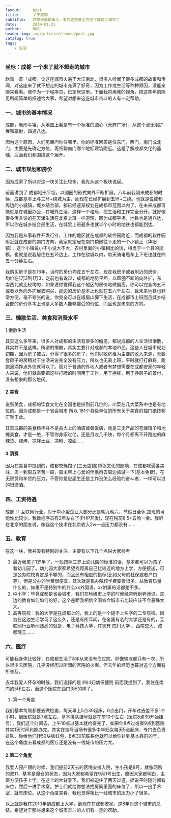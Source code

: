 ```yaml
---
layout:     post
title:      关于成都
subtitle:   你想来成都奋斗，看完这些就全方位了解这个城市了
date:       2019-01-21
author:     ROB
header-img: img/article/chendu/post.jpg
catalog: true
tags:
    - 生活
---
```


### **坐标：成都 一个来了就不想走的城市**

赵雷一首「成都」让这座城市火遍了大江南北，很多人听闻了很多成都的故事和传闻，对这座来了就不想走的城市充满了好奇，因为工作或生活等种种原因，没能亲眼来看看。我作为一个程序员，已定居这里。下面我将用我的视角，把这些年的所见所闻简单的描述给大家，希望对想来这座城市奋斗的人有一定帮助。



### **一、城市的基本情况**

成都，地形平坦，从地图上看是有一个标准的圆心（天府广场），从这个点无限扩展和辐射，四通八达。

因为这个原因，人们见面问你住哪里，你的标准回答是住东门，西门，南门或北门，主要是先确定方位，再细聊南门哪个地标建筑附近。这是了解成都文化的基础，后面我们都围绕这个展开。



### **二、城市规划和房价**

因为成家了所以对这一块关注比较多，我先从这个板块说起。

前面讲到了 成都地形平坦，以圆圈的形式向外不断扩展。八年前我刚来成都的时候，成都基本上与三环+绕城为主，而现在已经扩展到五环+二绕。也就是说成都周边的小城镇，城乡结合部，都已经逐渐规划在成都市范围以内了。在未来成都可能就是在城里办公，在城外生活，这样一个格局，把生活和工作完全分开。就好像很多传言说的在天津生活在北京上班一样道理，因为成都平坦，地铁也是通八达，所以你在城乡结合部生活，在城里上班最多也就半个小时的地铁也都能到达。



因为我是从事软件开发行业，工作的地区就在成都的软件园附近，而成都的软件园附近就在成都的南门方向，我家就定居在南门稍微往下走的一个小镇上（华阳镇），这个小镇说小不小说大不大，农村里面的小镇相比的话，相当于一个县的规模。也就是说我居住在五环边上，工作在绕城以内，每天骑电瓶车上下班也就在四五十分钟左右。

我购买房子是在16年，当时的房价均在五千左右，现在我房子或者附近的房价，均价在1万2到1万3，之前也有说过，成都的地势平坦，以圆圈不断的向外扩，东南西北就比较均匀，如果说你觉得我这个地区的房价略微偏高，你可以完全向五环或者以外向外扩展去购买，那边的房价基本上也就在五六千左右，且未来地铁也非常方便，毫不夸张的说，你完全可以在峨眉山脚下生活，在成都市上班而且城乡结合部的房价基本上也是大多数人能够接受的价位，而且也是未来的方向。

### **三、懒散生活、美食和消费水平**

1.懒散生活

其实这么多年来，很多人对成都的生活有很多的偏见，都说成都的人生活很懒散，其实并不是这样。所谓的懒散，其实主要针对成都的本地市民，这些人在城市规划初期，因为房子被占，分得了很多的房子，他们以收房租为主要的收入来源，无数套房子的房租对于生活来说完全没有压力，所以也无需上班，平时就打打麻将，跑跑滴滴挣点外快就可以了。而对于普通的外地人或者有梦想需要在成都安家的年轻人来说，他们就需要把这些打牌的时间用于工作，用于挣钱，用于挣房子的首付，没有想象的那么悠闲。

#### 2.美食

 说到美食，成都的饮食文化在全国也是排到前几位的，川菜在几大菜系中也是有地位的。因为成都是一个省会城市 所以 181个县级单位的所有关于美食的独门绝技都汇聚于此。

其实成都的美食精华并不是高大上的酒店或者饭店，而是三无产品的苍蝇馆子和地摊美食，才是一绝，不管你身家过亿，还是月收几千块，每个月都离不开路边的麻辣烫、烧烤、凉拌土豆、凉粉、凉面……

#### 3.消费

因为在美食中提到的，成都苍蝇馆子(三无店铺)特色文化的影响，在成都吃遍各美味，周一到周五辛苦一周，周末带上心爱的伴侣再去周边旅游一下(基本免费)，在无房贷和车贷的压力，不管你是应届生还是工作没怎么经验的奋斗者，一样可以过的很潇洒。

### **四、工资待遇**

成都 IT 互联网行业，对于中小型企业大部分还是朝九晚六，节假日全休,加班的可能性比较少。我做程序员有2年左右了(PHP开发)，现在税前8.5+五险一金。我听在北京的朋友说，像我这个技术在北京收入2w一点压力都没有……



### **五、教育**

在这一块，我并没有特别的关注。主要有以下几个点供大家参考

1. 最近我孩子1岁半了，一般按照三岁上幼儿园的标准的话，基本都可以为孩子看幼儿园了。幼儿园大家都希望找距离自己比较近的地方上学，方便接送，可是公办院校肯定是不够的，而且还有相应的指标(比如父母的社保或者户口等)，但是公办的学费很便宜，其次就是民办院校学费要贵很多，从教育质量什么的，如果不是特别牛的什么xx外国语，xx附属的话都差不多。
2. 中小学：毕竟成都是省会城市，我们在地级市上学的时候经常听到老师说，这边的教育如何如何的好，这个差距我相信全国省会城市去比较应该不会悬殊太大。
3. 高等院校：我的大学是在成都上的，我上的是一个提不上名字的二专院校。因为在这边生活学习了这么久，还是有所耳闻，在全国有名的大学还是有的，互联网行业听闻熟悉的就是，电子科技大学，其次有 四川大学 、西南交大、成都理工……

### **六、医疗**

可能我身体比较好，在成都生活了8年从来没有住过院、好像输液都只有一次，所以很少去医院，几乎没经历过所谓的医院的火爆。但去年的经历也算对这个方面有所普及。

去年我爱人怀孕的时候，我们选择的是 四川妇幼保健院 前面我提到了，我住在南门的5环左右，而这个医院在西门3环的样子。

1. 第一个角度

我们基本每周都要去做检查，每天早上5点30起床，6点出门，开车过去差不多1个小时，到医院就是7点左右，基本排队挂号就是在前10个左右（医院8点30开始挂号），我们这个时间去，上午10点过基本就检查完了，如果你8点过或者9点到医院其实1天时间也能办完。其实在挂号当场有很多中年妇女每天5点起床，专门去负责排队，你给他们转50块钱红包，8点30前联系他就可以给你排到基本靠前的号，在这个角度去看成都的医疗还是没有一线城市的压力大。



#### 2.第二个角度 

我爱人预产期的时候，我们提前2天去的医院安排入院，生小孩是8月，就像网购的双11，基本是爆仓的状态，因为大家都希望在9月1号出生，原因大家都明白，主要方便孩子上学。在这个的大背景下，我们被迫住了两天过道，据说平时随时都有床位，然后一进手术室，护士们就给你想法找房间里面的床位了，所以一出手术室，就有床位。从这个角度来看，我也觉得相比一线城市的压力小了很多。



以上就是我在2010年到成都上大学，到现在在成都安家，这8年对这个城市的总结。希望对于那些想来这个城市奋斗的人们有一定的帮助。


















